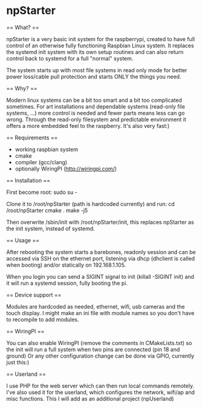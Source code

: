 # npStarter

== What? ==

npStarter is a very basic init system for the raspberrypi, created to have full control of an otherwise fully functioning Raspbian Linux system.
It replaces the systemd init system with its own setup routines and can also return control back to systemd for a full "normal" system.

The system starts up with most file systems in read only mode for better power loss/cable pull protection and starts ONLY the things you need.

== Why? ==

Modern linux systems can be a bit too smart and a bit too complicated sometimes. 
For art installations and dependable systems (read-only file systems, ...) more control is needed and fewer parts means less can go wrong.
Through the read-only filesystem and predictable environment it offers a more embedded feel to the raspberry. It's also very fast:)

== Requirements ==

- working raspbian system
- cmake
- compiler (gcc/clang)
- optionally WiringPI (http://wiringpi.com/)

== Installation ==

First become root:
sudo su -

Clone it to /root/npStarter (path is hardcoded currently) and run:
cd /root/npStarter
cmake .
make -j5

Then overwrite /sbin/init with /root/npStarter/init, this replaces npStarter as the init system, instead of systemd.

== Usage ==

After rebooting the system starts a barebones, readonly session and can be accessed via SSH on the ethernet port, listening via dhcp (dhclient is called when booting) and/or statically on 192.168.1.105.

When you login you can send a SIGINT signal to init (killall -SIGINT init) and it will run a systemd session, fully booting the pi.

== Device support ==

Modules are hardcoded as needed, ethernet, wifi, usb cameras and the touch display. I might make an ini file with module names so you don't have to recompile to add modules.

== WiringPI ==

You can also enable WiringPI (remove the comments in CMakeLists.txt) so the init will run a full system when two pins are connected (pin 18 and ground)
Or any other configuration change can be done via GPIO, currently just this:)

== Userland ==

I use PHP for the web server which can then run local commands remotely. 
I've also used it for the userland, which configures the network, wifi/ap and misc functions. This I will add as an additional project (npUserland)
